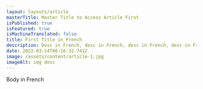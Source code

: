 ```yaml
---
layout: layouts/article
masterTitle: Master Title to Access Article First
isPublished: true
isFeatured: true
isMachineTranslated: false
title: First Title in French
description: Desc in French, desc in French, desc in French, desc in French, desc in French, desc in French, desc in French, desc in French
date: 2022-03-14T06:16:32.741Z
image: /assets/content/article-1.jpg
imageAlt: img desc
---
```


Body in French
